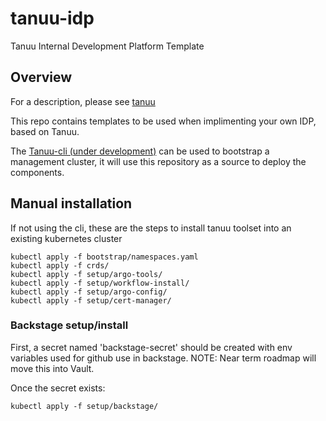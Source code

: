 # tanuu-idp
Tanuu Internal Development Platform Template

## Overview
For a description, please see [tanuu](https://tanuu.fi)

This repo contains templates to be used when implimenting your own IDP, based on Tanuu.

The [Tanuu-cli (under development)](https://github.com/tanuuidp/tanuu-cli) can be used to bootstrap a management cluster, it will use this repository as a source to deploy the components.

## Manual installation
If not using the cli, these are the steps to install tanuu toolset into an existing kubernetes cluster

```
kubectl apply -f bootstrap/namespaces.yaml
kubectl apply -f crds/
kubectl apply -f setup/argo-tools/
kubectl apply -f setup/workflow-install/
kubectl apply -f setup/argo-config/
kubectl apply -f setup/cert-manager/
```

### Backstage setup/install
First, a secret named 'backstage-secret' should be created with env variables used for github use in backstage.
NOTE: Near term roadmap will move this into Vault.

Once the secret exists: 
```
kubectl apply -f setup/backstage/
```
